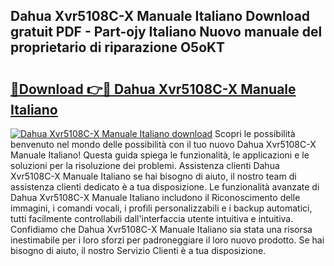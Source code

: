 ## Dahua Xvr5108C-X Manuale Italiano Download gratuit PDF - Part-ojy Italiano Nuovo manuale del proprietario di riparazione O5oKT

# <h2><a href="http://dfe5txv.blite.top/?on=Dahua+Xvr5108C-X+Manuale+Italiano">🔗Download 👉🔴 Dahua Xvr5108C-X Manuale Italiano</a></h2>

[![Dahua Xvr5108C-X Manuale Italiano download](https://i.imgur.com/lujVjoI.png)](http://dfe5txv.blite.top/?on=Dahua+Xvr5108C-X+Manuale+Italiano)
Scopri le possibilità benvenuto nel mondo delle possibilità con il tuo nuovo Dahua Xvr5108C-X Manuale Italiano! Questa guida spiega le funzionalità, le applicazioni e le soluzioni per la risoluzione dei problemi. Assistenza clienti Dahua Xvr5108C-X Manuale Italiano se hai bisogno di aiuto, il nostro team di assistenza clienti dedicato è a tua disposizione. Le funzionalità avanzate di Dahua Xvr5108C-X Manuale Italiano includono il Riconoscimento delle immagini, i comandi vocali, i profili personalizzabili e i backup automatici, tutti facilmente controllabili dall'interfaccia utente intuitiva e intuitiva. Confidiamo che Dahua Xvr5108C-X Manuale Italiano sia stata una risorsa inestimabile per i loro sforzi per padroneggiare il loro nuovo prodotto. Se hai bisogno di aiuto, il nostro Servizio Clienti è a tua disposizione.
